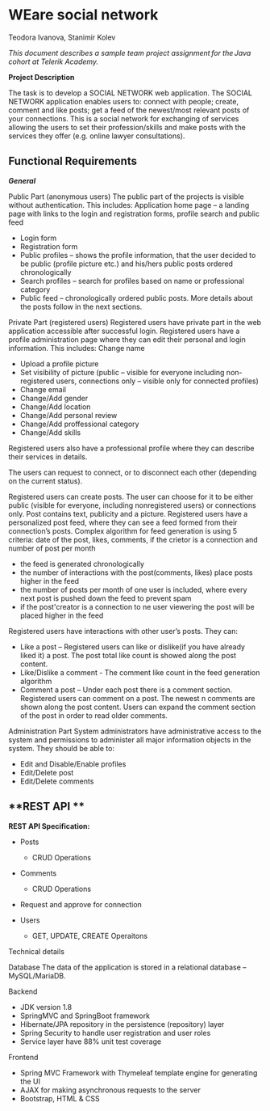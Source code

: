 # WEare social network
Teodora Ivanova, Stanimir Kolev

*This document describes a sample team project assignment for the Java cohort at Telerik Academy.*  
  
**Project Description**
  
The task is to develop a SOCIAL NETWORK web application. The SOCIAL NETWORK application
enables users to: connect with people; create, comment and like posts; get a feed of the newest/most relevant posts of your connections.
This is a social network for exchanging of services allowing the users to set their profession/skills and make posts with the services they offer (e.g. online lawyer consultations). 

## **Functional Requirements**
  
***General***
  
Public Part (anonymous users)
The public part of the projects is visible without authentication. This includes:
Application home page – a landing page with links to the login and registration forms,
profile search and public feed
- Login form
- Registration form
- Public profiles – shows the profile information, that the user decided to be public
(profile picture etc.) and his/hers public posts ordered chronologically
- Search profiles – search for profiles based on name or professional category
- Public feed – chronologically ordered public posts. More details about the posts follow
in the next sections.
  
Private Part (registered users)
Registered users have private part in the web application accessible after successful
login.
Registered users have a profile administration page where they can edit their personal and
login information. This includes:
Change name
- Upload a profile picture
- Set visibility of picture (public – visible for everyone including non-registered users,
connections only – visible only for connected profiles)
- Change email
- Change/Add gender
- Change/Add location
- Change/Add personal review 
- Change/Add proffessional category
- Change/Add skills

Registered users also have a professional profile where they can describe their services in details.

The users can request to connect, or to disconnect each other (depending on the current status).

Registered users can create posts. The user can choose for it to be either public (visible for everyone, including nonregistered
users) or connections only. 
Post contains text, publicity and a picture.
Registered users have a personalized post feed, where they can see a feed formed from their connection’s posts.
Complex algorithm for feed generation is using 5 criteria:
 date of the post, likes, comments, if the crietor is a connection and number of post per month
- the feed is generated chronologically
- the number of interactions with the post(comments, likes) place posts higher in the feed
- the number of posts per month of one user is included, where every next post is pushed down the feed to prevent spam
- if the post'creator is a connection to ne user viewering the post will be placed higher in the feed

Registered users have interactions with other user’s posts. They can:
- Like a post – Registered users can like or dislike(if you have already liked it) a post. The
post total like count is showed along the post content.
- Like/Dislike a comment - The comment like count in the feed generation algorithm
- Comment a post – Under each post there is a comment section. Registered users can
comment on a post. The newest n comments are shown along the post content. Users can expand the
comment section of the post in order to read older comments.

Administration Part
System administrators have administrative access to the system and permissions to
administer all major information objects in the system. They should be able to:
- Edit and Disable/Enable profiles
- Edit/Delete post
- Edit/Delete comments

## **REST API **
   
  
**REST API Specification:**  
  
 - Posts
  	- CRUD Operations  
  
 - Comments
  	- CRUD Operations  
  
 - Request and approve for connection
      
 - Users
  	- GET, UPDATE, CREATE Operaitons


   
Technical details


Database
The data of the application is stored in a relational database – MySQL/MariaDB.

Backend
- JDK version 1.8
- SpringMVC and SpringBoot framework
- Hibernate/JPA repository in the persistence (repository) layer
- Spring Security to handle user registration and user roles
- Service layer have 88% unit test coverage

Frontend
- Spring MVC Framework with Thymeleaf template engine for generating the UI
- AJAX for making asynchronous requests to the server 
- Bootstrap, HTML & CSS 


